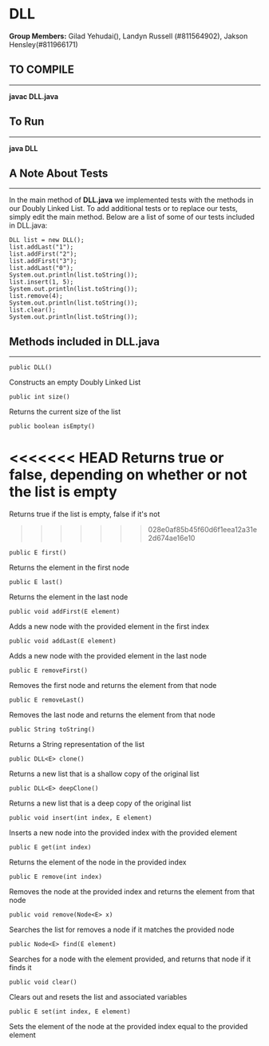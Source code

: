 # DLL

**Group Members:** Gilad Yehudai(), Landyn Russell (#811564902), Jakson Hensley(#811966171)

## TO COMPILE

---

**javac DLL.java**


## To Run

---

**java DLL**

## A Note About Tests

---

In the main method of **DLL.java** we implemented tests with the methods in our Doubly Linked List. To add additional tests or to replace our tests, simply edit the main method. Below are a list of some of our tests included in DLL.java:

    DLL list = new DLL();
    list.addLast("1"); 
    list.addFirst("2");
    list.addFirst("3");
    list.addLast("0");
    System.out.println(list.toString());
    list.insert(1, 5);
    System.out.println(list.toString());
    list.remove(4);
    System.out.println(list.toString());   
    list.clear();
    System.out.println(list.toString());   

## Methods included in DLL.java

---

    public DLL()
Constructs an empty Doubly Linked List

    public int size()
Returns the current size of the list

    public boolean isEmpty()
<<<<<<< HEAD
Returns true or false, depending on whether or not the list is empty
=======
Returns true if the list is empty, false if it's not  
>>>>>>> 028e0af85b45f60d6f1eea12a31e2d674ae16e10

    public E first()
Returns the element in the first node

    public E last()
Returns the element in the last node

    public void addFirst(E element)
Adds a new node with the provided element in the first index

    public void addLast(E element)
Adds a new node with the provided element in the last node

    public E removeFirst()
Removes the first node and returns the element from that node

    public E removeLast()
Removes the last node and returns the element from that node

    public String toString()
Returns a String representation of the list

    public DLL<E> clone()
Returns a new list that is a shallow copy of the original list

    public DLL<E> deepClone()
Returns a new list that is a deep copy of the original list

    public void insert(int index, E element)
Inserts a new node into the provided index with the provided element

    public E get(int index)
Returns the element of the node in the provided index

    public E remove(int index)
Removes the node at the provided index and returns the element from that node

    public void remove(Node<E> x)
Searches the list for removes a node if it matches the provided node

    public Node<E> find(E element)
Searches for a node with the element provided, and returns that node if it finds it

    public void clear()
Clears out and resets the list and associated variables

    public E set(int index, E element)
Sets the element of the node at the provided index equal to the provided element